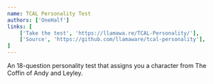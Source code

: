 ```yaml
---
name: TCAL Personality Test
authors: ['OneHalf']
links: [
	['Take the test', 'https://llamawa.re/TCAL-Personality/'],
	['Source', 'https://github.com/llamaware/tcal-personality'],
]
---
```


An 18-question personality test that assigns you a character from The Coffin of Andy and Leyley.
